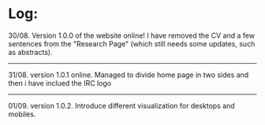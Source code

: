 # Log:

30/08. Version 1.0.0 of the website online! I have removed the CV and a few sentences from the "Research Page" (which still needs some updates, such as abstracts).

***

31/08. version 1.0.1 online. Managed to divide home page in two sides and then i have inclued the IRC logo

***

01/09. version 1.0.2. Introduce different visualization for desktops and mobiles.